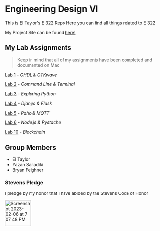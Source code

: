 # Engineering Design VI

This is El Taylor's E 322 Repo
Here you can find all things related to E 322

My Project Site can be found [here!](https://sites.google.com/stevens.edu/first-site/home)
## My Lab Assignments
  > Keep in mind that all of my assignments have been completed and documented on Mac
  
  [Lab 1](https://github.com/ETaylor2/EngDesignVI/blob/main/Lab_1.md) - *GHDL & GTKwave*
  
  [Lab 2](https://github.com/ETaylor2/EngDesignVI/blob/main/Lab_2.md) - *Command Line & Terminal*
  
  [Lab 3](https://github.com/ETaylor2/EngDesignVI/blob/main/Lab_3.md) - *Exploring Python*
  
  [Lab 4](https://github.com/ETaylor2/EngDesignVI/blob/main/Lab_4.md) - *Django & Flask*
  
  [Lab 5](https://github.com/ETaylor2/EngDesignVI/blob/main/Lab_5.md) - *Paho & MQTT*
  
  [Lab 6](https://github.com/ETaylor2/EngDesignVI/blob/main/Lab_6.md) - *Node.js & Pystache*
  
  [Lab 10](https://github.com/ETaylor2/EngDesignVI/blob/main/Lab_10.md) - *Blockchain*
  
  

## Group Members
- El Taylor 
- Yazan Sanadiki
- Bryan Feighner

### Stevens Pledge
I pledge by my honor that I have abided by the Stevens Code of Honor

<img width="83" alt="Screenshot 2023-02-06 at 7 07 48 PM" src="https://user-images.githubusercontent.com/98351265/226483499-29057f10-3b8a-44e6-af9b-d2ff212f0e69.png">
